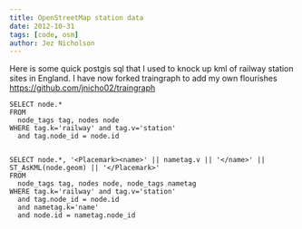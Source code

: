 ```yaml
---
title: OpenStreetMap station data
date: 2012-10-31
tags: [code, osm]
author: Jez Nicholson
---
```

Here is some quick postgis sql that I used to knock up kml of railway station sites in England. I have now forked traingraph to add my own flourishes https://github.com/jnicho02/traingraph

    SELECT node.*
    FROM 
      node_tags tag, nodes node
    WHERE tag.k='railway' and tag.v='station'
      and tag.node_id = node.id


    SELECT node.*, '<Placemark><name>' || nametag.v || '</name>' || ST_AsKML(node.geom) || '</Placemark>'
    FROM 
      node_tags tag, nodes node, node_tags nametag
    WHERE tag.k='railway' and tag.v='station'
      and tag.node_id = node.id
      and nametag.k='name'
      and node.id = nametag.node_id
